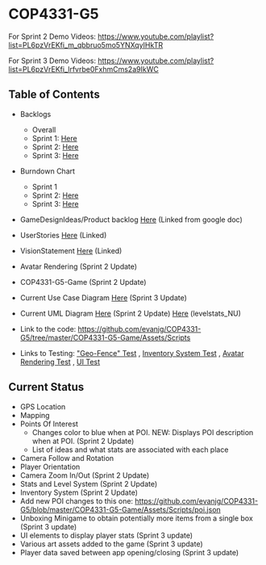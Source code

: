 # COP4331-G5

For Sprint 2 Demo Videos: https://www.youtube.com/playlist?list=PL6pzVrEKfi_m_qbbruo5mo5YNXqyIHkTR

For Sprint 3 Demo Videos: https://www.youtube.com/playlist?list=PL6pzVrEKfi_lrfvrbe0FxhmCms2a9IkWC

Table of Contents
---------------------

- Backlogs
  - Overall 
  - Sprint 1: [Here](https://docs.google.com/spreadsheets/d/1_ks0SIBcz-NtAnQWu2FQHgqJaKArHKn3C7wTRbJz4AM/edit?usp=sharing)
  - Sprint 2: [Here](https://docs.google.com/spreadsheets/d/1SmY52EVnI7B0PI9bBNbFgGY3-shMHAdERNb2y_hppAc/edit?usp=sharing)
  - Sprint 3: [Here](https://docs.google.com/spreadsheets/d/1e7upZalosyP9dEvEB505hnL3ovCbuRXvTIoxQmypaZU/edit?usp=sharing)
  
- Burndown Chart
	- Sprint 1
	- Sprint 2: [Here](https://docs.google.com/spreadsheets/d/14aCt_85m_IYro8MSVO_v5emIZ8gx5-_X2jk40dGsW-g/edit?usp=sharing)
	- Sprint 3: [Here](https://docs.google.com/spreadsheets/d/14aCt_85m_IYro8MSVO_v5emIZ8gx5-_X2jk40dGsW-g/edit?usp=sharing)
- GameDesignIdeas/Product backlog [Here](https://docs.google.com/spreadsheets/d/1_PZqT4-MQZvQ6V61KaNS8TiBHbeMEHUiSAaK7QbSS_Q/edit#gid=0) (Linked from google doc)
- UserStories [Here](https://github.com/evanjg/COP4331-G5/blob/master/UserStories.md) (Linked)
- VisionStatement [Here](https://github.com/evanjg/COP4331-G5/blob/master/VisionStatement.md) (Linked)
- Avatar Rendering (Sprint 2 Update)
- COP4331-G5-Game (Sprint 2 Update)
- Current Use Case Diagram [Here](https://github.com/evanjg/COP4331-G5/blob/master/usecase.PNG) (Sprint 3 Update)
- Current UML Diagram [Here](https://github.com/evanjg/COP4331-G5/blob/master/GameUML.jpg) (Sprint 2 Update)  [Here](https://github.com/evanjg/COP4331-G5/blob/master/UML%20diagram%20for%20level%20stats.PNG) (levelstats_NU)
- Link to the code: https://github.com/evanjg/COP4331-G5/tree/master/COP4331-G5-Game/Assets/Scripts
- Links to Testing: ["Geo-Fence" Test](https://github.com/evanjg/COP4331-G5/tree/master/COP4331-G5-Game/Unit%20Tests) , [Inventory System Test](https://github.com/evanjg/COP4331-G5/tree/master/COP4331-G5-Game/Assets/Scripts/InventorySystem/Test) , [Avatar Rendering Test](https://github.com/evanjg/COP4331-G5/blob/master/Avatar%20Rendering/Assets/scripts/Testing.cs) ,
[UI Test](https://github.com/evanjg/COP4331-G5/tree/master/Avatar%20Rendering/UI/Assets)

Current Status
---------------

- GPS Location 
- Mapping
- Points Of Interest
  - Changes color to blue when at POI. NEW: Displays POI description when at POI. (Sprint 2 Update)
  - List of ideas and what stats are associated with each place
- Camera Follow and Rotation
- Player Orientation
- Camera Zoom In/Out (Sprint 2 Update)
- Stats and Level System (Sprint 2 Update)
- Inventory System (Sprint 2 Update)
- Add new POI changes to this one: https://github.com/evanjg/COP4331-G5/blob/master/COP4331-G5-Game/Assets/Scripts/poi.json
- Unboxing Minigame to obtain potentially more items from a single box (Sprint 3 update)
- UI elements to display player stats (Sprint 3 update)
- Various art assets added to the game (Sprint 3 update)
- Player data saved between app opening/closing (Sprint 3 update)

